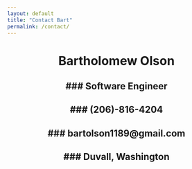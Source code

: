 ```yaml
---
layout: default
title: "Contact Bart"
permalink: /contact/
---
```


<h1 style="text-align:center;"> Bartholomew Olson   </h1>
<h2 style="text-align:center;"> ### Software Engineer   </h2>
<h2 style="text-align:center;"> ### (206)-816-4204   </h2>
<h2 style="text-align:center;"> ### bartolson1189@gmail.com   </h2>
<h2 style="text-align:center;"> ### Duvall, Washington   </h2>
